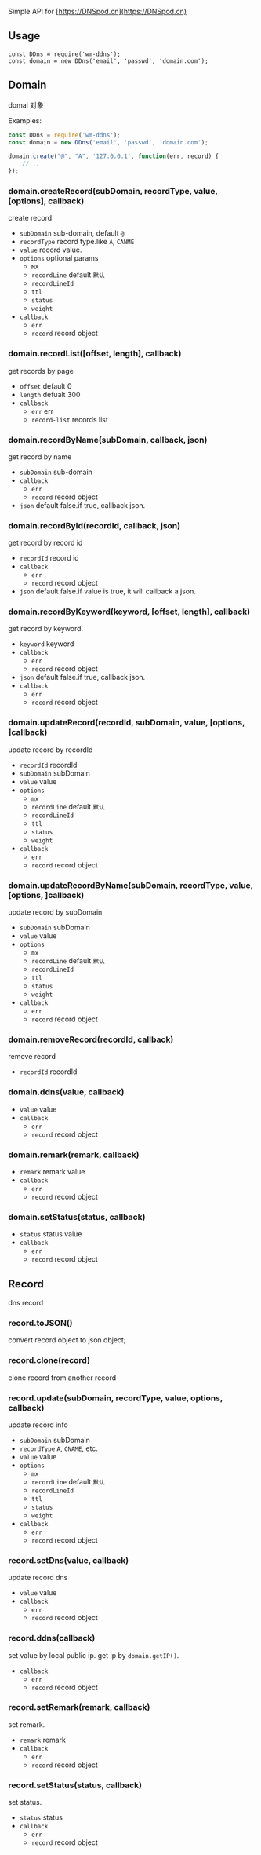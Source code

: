 Simple API for [https://DNSpod.cn](https://DNSpod.cn)

## Usage

```
const DDns = require('wm-ddns');
const domain = new DDns('email', 'passwd', 'domain.com');
```
## Domain

domai 对象

Examples:
```javascript
const DDns = require('wm-ddns');
const domain = new DDns('email', 'passwd', 'domain.com');

domain.create("@", "A", '127.0.0.1', function(err, record) {
	// ..
});

```


### domain.createRecord(subDomain, recordType, value, [options], callback)

create record

* `subDomain` sub-domain, default `@`
* `recordType` record type.like `A`, `CANME`
* `value` record value.
* `options` optional params
	* `MX`
	* `recordLine` default `默认`
	* `recordLineId`
	* `ttl`
	* `status`
	* `weight`
* `callback`
	* `err`
	* `record` record object

### domain.recordList([offset, length], callback)

get records by page

* `offset` default 0
* `length` defualt 300
* `callback`
	* `err` err
	* `record-list` records list

### domain.recordByName(subDomain, callback, json)

get record by name

* `subDomain` sub-domain
* `callback`
	* `err`
	* `record` record object
* `json` default false.if true, callback json.

### domain.recordById(recordId, callback, json)

get record by record id

* `recordId` record id
* `callback`
	* `err`
	* `record` record object
* `json` default false.if value is true, it will callback a json.

### domain.recordByKeyword(keyword, [offset, length], callback)

get record by keyword.

* `keyword` keyword
* `callback`
	* `err`
	* `record` record object
* `json` default false.if true, callback json.
* `callback`
	* `err`
	* `record` record object
### domain.updateRecord(recordId, subDomain, value, [options, ]callback)
update record by recordId

* `recordId` recordId
* `subDomain` subDomain
* `value` value
* `options`
	* `mx`
	* `recordLine` default `默认`
	* `recordLineId`
	* `ttl`
	* `status`
	* `weight`
* `callback`
	* `err`
	* `record` record object

### domain.updateRecordByName(subDomain, recordType, value, [options, ]callback)
update record by subDomain

* `subDomain` subDomain
* `value` value
* `options`
	* `mx`
	* `recordLine` default `默认`
	* `recordLineId`
	* `ttl`
	* `status`
	* `weight`
* `callback`
	* `err`
	* `record` record object

### domain.removeRecord(recordId, callback)
remove record

* `recordId` recordId

### domain.ddns(value, callback)

* `value` value
* `callback`
	* `err`
	* `record` record object

### domain.remark(remark, callback)

* `remark` remark value
* `callback`
	* `err`
	* `record` record object

### domain.setStatus(status, callback)

* `status` status value
* `callback`
	* `err`
	* `record` record object


## Record

dns record

### record.toJSON()

convert record object to json object;

### record.clone(record)

clone record from another record

### record.update(subDomain, recordType, value, options, callback)

update record info

* `subDomain` subDomain
* `recordType` `A`, `CNAME`, etc.
* `value` value
* `options`
	* `mx`
	* `recordLine` default `默认`
	* `recordLineId`
	* `ttl`
	* `status`
	* `weight`
* `callback`
	* `err`
	* `record` record object

### record.setDns(value, callback)

update record dns

* `value` value
* `callback`
	* `err`
	* `record` record object

### record.ddns(callback)

set value by local public ip.
get ip by `domain.getIP()`.

* `callback`
	* `err`
	* `record` record object

### record.setRemark(remark, callback)

set remark.

* `remark` remark
* `callback`
	* `err`
	* `record` record object

### record.setStatus(status, callback)

set status.

* `status` status
* `callback`
	* `err`
	* `record` record object


